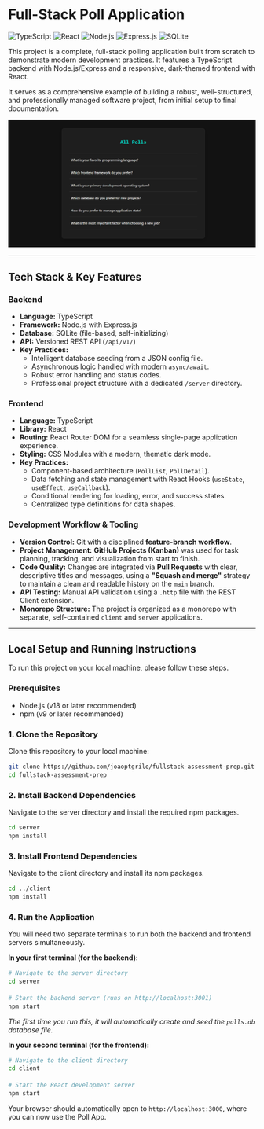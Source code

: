 # Full-Stack Poll Application

![TypeScript](https://img.shields.io/badge/typescript-%23007ACC.svg?style=for-the-badge&logo=typescript&logoColor=white)
![React](https://img.shields.io/badge/react-%2320232A.svg?style=for-the-badge&logo=react&logoColor=%2361DAFB)
![Node.js](https://img.shields.io/badge/node.js-6DA55F?style=for-the-badge&logo=node.js&logoColor=white)
![Express.js](https://img.shields.io/badge/express.js-%23404d59.svg?style=for-the-badge&logo=express&logoColor=%2361DAFB)
![SQLite](https://img.shields.io/badge/sqlite-%2307405e.svg?style=for-the-badge&logo=sqlite&logoColor=white)

This project is a complete, full-stack polling application built from scratch to demonstrate modern development practices. It features a TypeScript backend with Node.js/Express and a responsive, dark-themed frontend with React.

It serves as a comprehensive example of building a robust, well-structured, and professionally managed software project, from initial setup to final documentation.

![Screenshot of the Poll App's user interface](./.github/assets/poll-app-screenshot.png)

---

## Tech Stack & Key Features

### Backend

- **Language:** TypeScript
- **Framework:** Node.js with Express.js
- **Database:** SQLite (file-based, self-initializing)
- **API:** Versioned REST API (`/api/v1/`)
- **Key Practices:**
  - Intelligent database seeding from a JSON config file.
  - Asynchronous logic handled with modern `async/await`.
  - Robust error handling and status codes.
  - Professional project structure with a dedicated `/server` directory.

### Frontend

- **Language:** TypeScript
- **Library:** React
- **Routing:** React Router DOM for a seamless single-page application experience.
- **Styling:** CSS Modules with a modern, thematic dark mode.
- **Key Practices:**
  - Component-based architecture (`PollList`, `PollDetail`).
  - Data fetching and state management with React Hooks (`useState`, `useEffect`, `useCallback`).
  - Conditional rendering for loading, error, and success states.
  - Centralized type definitions for data shapes.

### Development Workflow & Tooling

- **Version Control:** Git with a disciplined **feature-branch workflow**.
- **Project Management:** **GitHub Projects (Kanban)** was used for task planning, tracking, and visualization from start to finish.
- **Code Quality:** Changes are integrated via **Pull Requests** with clear, descriptive titles and messages, using a **"Squash and merge"** strategy to maintain a clean and readable history on the `main` branch.
- **API Testing:** Manual API validation using a `.http` file with the REST Client extension.
- **Monorepo Structure:** The project is organized as a monorepo with separate, self-contained `client` and `server` applications.

---

## Local Setup and Running Instructions

To run this project on your local machine, please follow these steps.

### Prerequisites

- Node.js (v18 or later recommended)
- npm (v9 or later recommended)

### 1. Clone the Repository

Clone this repository to your local machine:

```bash
git clone https://github.com/joaoptgrilo/fullstack-assessment-prep.git
cd fullstack-assessment-prep
```

### 2. Install Backend Dependencies

Navigate to the server directory and install the required npm packages.

```bash
cd server
npm install
```

### 3. Install Frontend Dependencies

Navigate to the client directory and install its npm packages.

```bash
cd ../client
npm install
```

### 4. Run the Application

You will need two separate terminals to run both the backend and frontend servers simultaneously.

**In your first terminal (for the backend):**

```bash
# Navigate to the server directory
cd server

# Start the backend server (runs on http://localhost:3001)
npm start
```

_The first time you run this, it will automatically create and seed the `polls.db` database file._

**In your second terminal (for the frontend):**

```bash
# Navigate to the client directory
cd client

# Start the React development server
npm start
```

Your browser should automatically open to `http://localhost:3000`, where you can now use the Poll App.
